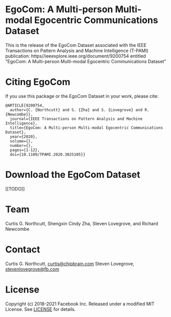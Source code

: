 # EgoCom: A Multi-person Multi-modal Egocentric Communications Dataset
This is the release of the EgoCom Dataset associated with the IEEE Transactions on Pattern Analysis and Machine Intelligence (T-PAMI) publication:
https//ieeexplore.ieee.org/document/9200754 entitled "EgoCom: A Multi-person Multi-modal Egocentric Communications Dataset" 



# Citing EgoCom
If you use this package or the EgoCom Dataset in your work, please cite:

    @ARTICLE{9200754,
      author={C. {Northcutt} and S. {Zha} and S. {Lovegrove} and R. {Newcombe}},
      journal={IEEE Transactions on Pattern Analysis and Machine Intelligence}, 
      title={EgoCom: A Multi-person Multi-modal Egocentric Communications Dataset}, 
      year={2020},
      volume={},
      number={},
      pages={1-12},
      doi={10.1109/TPAMI.2020.3025105}}
    
# Download the EgoCom Dataset
[[TODO]]
    
# Team
Curtis G. Northcutt, Shengxin Cindy Zha, Steven Lovegrove, and Richard Newcombe

# Contact
Curtis G. Northcutt, curtis@chipbrain.com
Steven Lovegrove, stevenlovegrove@fb.com

# License
Copyright (c) 2018-2021 Facebook Inc. Released under a modified MIT License. See [LICENSE](LICENSE) for details.
